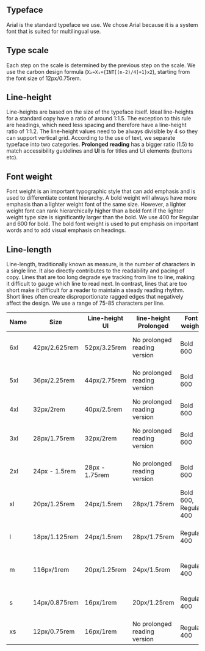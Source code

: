 ## Typeface

Arial is the standard typeface we use. We chose Arial because it is a system font that is suited for multilingual use.

## Type scale

Each step on the scale is determined by the previous step on the scale. We use the carbon design formula (`X₂=X₁+{INT[(n-2)/4]+1}x2`), starting from the font size of 12px/0.75rem.

## Line-height

Line-heights are based on the size of the typeface itself. Ideal line-heights for a standard copy have a ratio of around 1:1.5. The exception to this rule are headings, which need less spacing and therefore have a line-height ratio of 1:1.2. The line-height values need to be always divisible by 4 so they can support vertical grid. According to the use of text, we separate typeface into two categories. **Prolonged reading** has a bigger ratio (1.5) to match accessibility guidelines and **UI** is for titles and UI elements (buttons etc).

## Font weight

Font weight is an important typographic style that can add emphasis and is used to differentiate content hierarchy. A bold weight will always have more emphasis than a lighter weight font of the same size. However, a lighter weight font can rank hierarchically higher than a bold font if the lighter weight type size is significantly larger than the bold. We use 400 for Regular and 600 for bold. The bold font weight is used to put emphasis on important words and to add visual emphasis on headings.

## Line-length

Line-length, traditionally known as measure, is the number of characters in a single line. It also directly contributes to the readability and pacing of copy. Lines that are too long degrade eye tracking from line to line, making it difficult to gauge which line to read next. In contrast, lines that are too short make it difficult for a reader to maintain a steady reading rhythm. Short lines often create disproportionate ragged edges that negatively affect the design. We use a range of 75-85 characters per line.

| Name | Size          | Line-height UI | line-height Prolonged        | Font weight           | Font color            | Usage (Desktop)                                     | Usage (Mobile)                                      |
| ---- | ------------- | -------------- | ---------------------------- | --------------------- | --------------------- | --------------------------------------------------- | --------------------------------------------------- |
| 6xl  | 42px/2.625rem | 52px/3.25rem   | No prolonged reading version | Bold 600              | White, Black          | EU and EU branded homepage page headers             | -                                                   |
| 5xl  | 36px/2.25rem  | 44px/2.75rem   | No prolonged reading version | Bold 600              | White, Black          | -                                                   | EU and EU branded homepage page headers             |
| 4xl  | 32px/2rem     | 40px/2.5rem    | No prolonged reading version | Bold 600              | White, Black          | Page titles (H1 heading)/Banner titles              | -                                                   |
| 3xl  | 28px/1.75rem  | 32px/2rem      | No prolonged reading version | Bold 600              | White, EC Grey, Black | Body titles (H2 heading)                            | Page titles (H1 heading) Banner titles              |
| 2xl  | 24px - 1.5rem | 28px - 1.75rem | No prolonged reading version | Bold 600              | White, EC Grey, Black | (H3 heading)                                        | Body titles (H2 heading) for Mobile                 |
| xl   | 20px/1.25rem  | 24px/1.5rem    | 28px/1.75rem                 | Bold 600, Regular 400 | White EC Grey Black   | Lead paragraph (Page header or banner descriptions) | (H3 heading)                                        |
| l    | 18px/1.125rem | 24px/1.5rem    | 28px/1.75rem                 | Regular 400           | White EC Grey Black   | -                                                   | Lead paragraph (Page header or banner descriptions) |
| m    | 116px/1rem    | 20px/1.25rem   | 24px/1.5rem                  | Regular 400           | White, EC Grey, Black | Paragraphs (copy)                                   | Paragraphs (copy)                                   |
| s    | 14px/0.875rem | 16px/1rem      | 20px/1.25rem                 | Regular 400           | White, EC Grey, Black | Captions/Meta (copy)                                | Captions/Meta (copy)                                |
| xs   | 12px/0.75rem  | 16px/1rem      | No prolonged reading version | Regular 400           | EC Grey               | Copyrights/Labels                                   | Copyrights/Labels                                   |
